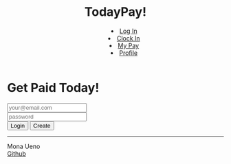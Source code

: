 <html lang="en">
<header>
  <h1>TodayPay!</h1>
  <nav>
    <menu>
      <li>
      <a href="index.html">Log In</a>
      </li>
      <li>
        <a href="clockin.html">Clock In</a>
      </li>
      <li>
        <a href="mypay.html">My Pay</a>
      </li>
      <li>
        <a href="profile.html">Profile</a>
      </li>
    </menu>
  </nav>
  <body>

</header>

<h1>Get Paid Today!</h1>
<main>
<form method="get" action="clockin.html">
<div>
  <input type="text" placeholder="your@email.com">
</div>
<div>
  <input type="text" placeholder="password">
</div>
<button type="submit">Login</button>
<button type="submit">Create</button>
</form>
</main>

<footer>
  <hr>
  <span class="text-reset">Mona Ueno</span>
  <br>
  <a href="https://github.com/monaueno">Github</a>
</footer>
</body>
</html>

